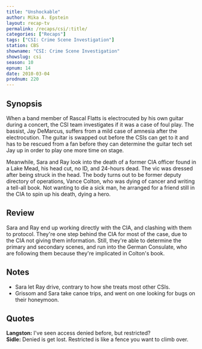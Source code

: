 ```yaml
---
title: "Unshockable"
author: Mika A. Epstein
layout: recap-tv
permalink: /recaps/csi/:title/
categories: ["Recaps"]
tags: ["CSI: Crime Scene Investigation"]
station: CBS
showname: "CSI: Crime Scene Investigation"
showslug: csi
season: 10  
epnum: 14  
date: 2010-03-04
prodnum: 220  
---
```


## Synopsis

When a band member of Rascal Flatts is electrocuted by his own guitar during a concert, the CSI team investigates if it was a case of foul play. The bassist, Jay DeMarcus, suffers from a mild case of amnesia after the electrocution. The guitar is swapped out before the CSIs can get to it and has to be rescued from a fan before they can determine the guitar tech set Jay up in order to play one more time on stage.

Meanwhile, Sara and Ray look into the death of a former CIA officer found in a Lake Mead, his head cut, no ID, and 24-hours dead. The vic was dressed after being struck in the head. The body turns out to be former deputy directory of operations, Vance Colton, who was dying of cancer and writing a tell-all book. Not wanting to die a sick man, he arranged for a friend still in the CIA to spin up his death, dying a hero.

## Review

Sara and Ray end up working directly with the CIA, and clashing with them to protocol. They're one step behind the CIA for most of the case, due to the CIA not giving them information. Still, they're able to determine the primary and secondary scenes, and run into the German Consulate, who are following them because they're implicated in Colton's book.

## Notes

* Sara let Ray drive, contrary to how she treats most other CSIs.  
* Grissom and Sara take canoe trips, and went on one looking for bugs on their honeymoon.

## Quotes

**Langston:** I've seen access denied before, but restricted?  
**Sidle:** Denied is get lost. Restricted is like a fence you want to climb over.

